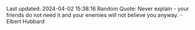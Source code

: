 Last updated: 2024-04-02 15:38:16
Random Quote: Never explain - your friends do not need it and your enemies will not believe you anyway. - Elbert Hubbard